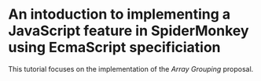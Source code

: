 # An intoduction to implementing a JavaScript feature in SpiderMonkey using EcmaScript specificiation

This tutorial focuses on the implementation of the _Array Grouping_ proposal. 


